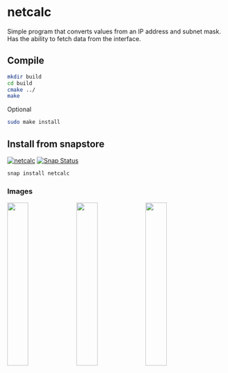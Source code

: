 # netcalc
Simple program that converts values from an IP address and subnet mask.
Has the ability to fetch data from the interface.

## Compile
```sh
mkdir build
cd build
cmake ../
make
```
Optional
```sh
sudo make install
```

## Install from snapstore
[![netcalc](https://snapcraft.io//netcalc/badge.svg)](https://snapcraft.io/netcalc)
[![Snap Status](https://build.snapcraft.io/badge/CasinoRoyaleKrupier/netcalc.svg)](https://build.snapcraft.io/user/CasinoRoyaleKrupier/netcalc)

```sh
snap install netcalc
```
### Images
<img src="https://dashboard.snapcraft.io/site_media/appmedia/2019/12/netcalc01_e0fskLL.png" width="31%" align="left">
<img src="https://dashboard.snapcraft.io/site_media/appmedia/2019/12/netcalc02_jiqBEmr.png" width="31%" align="left">
<img src="https://dashboard.snapcraft.io/site_media/appmedia/2019/12/netcalc03_sB6oDzp.png" width="31%" align="left">
